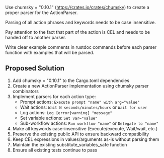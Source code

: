 Use chumsky = "0.10.1" (<https://crates.io/crates/chumsky>) to create a proper parser for the ActionParser.

Parsing of all action phrases and keywords needs to be case insensitive.

Pay attention to the fact that part of the action is CEL and needs to be handed off to another parser.

Write clear example comments in rustdoc commands before each parser function with examples that will be parsed.

## Proposed Solution

1. Add chumsky = "0.10.1" to the Cargo.toml dependencies
2. Create a new ActionParser implementation using chumsky parser combinators
3. Implement parsers for each action type:
   - Prompt actions: `Execute prompt "name" with arg="value"`
   - Wait actions: `Wait N seconds/minutes/hours` or `Wait for user`
   - Log actions: `Log [error|warning] "message"`
   - Set variable actions: `Set var="value"`
   - Sub-workflow actions: `Run workflow "name"` or `Delegate to "name"`
4. Make all keywords case-insensitive (Execute/execute, Wait/wait, etc.)
5. Preserve the existing public API to ensure backward compatibility
6. Keep CEL expressions in values/arguments as-is without parsing them
7. Maintain the existing substitute_variables_safe function
8. Ensure all existing tests continue to pass
